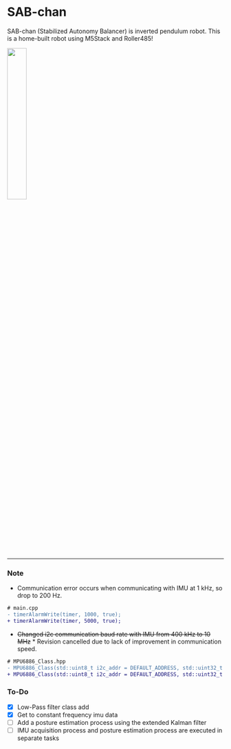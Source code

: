 # SAB-chan

SAB-chan (Stabilized Autonomy Balancer) is inverted pendulum robot. This is a home-built robot using M5Stack and Roller485!

<img src="https://github.com/user-attachments/assets/1d006362-02ce-4f63-b6ef-c19bad98a29b" width="30%">

---

### Note

* Communication error occurs when communicating with IMU at 1 kHz, so drop to 200 Hz.

```diff
# main.cpp
- timerAlarmWrite(timer, 1000, true);
+ timerAlarmWrite(timer, 5000, true);
```

* ~~Changed i2c communication baud rate with IMU from 400 kHz to 10 MHz~~
\* Revision cancelled due to lack of improvement in communication speed.

```diff
# MPU6886_Class.hpp
- MPU6886_Class(std::uint8_t i2c_addr = DEFAULT_ADDRESS, std::uint32_t freq = 400000, I2C_Class* i2c = &In_I2C);
+ MPU6886_Class(std::uint8_t i2c_addr = DEFAULT_ADDRESS, std::uint32_t freq = 1000000, I2C_Class* i2c = &In_I2C);
```

### To-Do

* [x] Low-Pass filter class add
* [x] Get to constant frequency imu data
* [ ] Add a posture estimation process using the extended Kalman filter
* [ ] IMU acquisition process and posture estimation process are executed in separate tasks